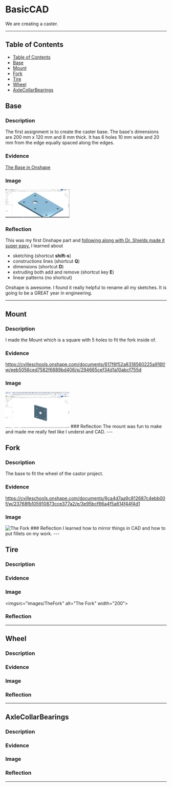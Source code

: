 # BasicCAD

We are creating a caster.

---
## Table of Contents
* [Table of Contents](#Table-of-Contents)
* [Base](#Base)
* [Mount](#Mount)
* [Fork](#Fork)
* [Tire](#Tire)
* [Wheel](#Wheel)
* [AxleCollarBearings](#AxleCollarBearings)

## Base

### Description

The first assignment is to create the caster base.  The base's dimensions are 200 mm x 120 mm and 8 mm thick.  It has 6 holes 10 mm wide and 20 mm from the edge equally spaced along the edges.

### Evidence
[The Base in Onshape](https://cvilleschools.onshape.com/documents/0d70f655203ca304cb3c5b7d/w/f55603f962f6fc74f5548a68/e/41d730c570a8d75fce9f51b6)

### Image

<img src="images/TheBase.png" alt="The Base" width="200">

### Reflection

This was my first Onshape part and [following along with Dr. Shields made it super easy.](https://www.youtube.com/watch?v=93BFUD-HAG8&feature=emb_title&scrlybrkr=5670f0b4)  I learned about 
* sketching (shortcut **shift-s**)
* constructions lines (shortcut **Q**)
* dimensions (shortcut **D**)
* extruding both add and remove (shortcut key **E**)
* linear patterns (no shortcut)

Onshape is awesome.  I found it really helpful to rename all my sketches.  It is going to be a GREAT year in engineering.

---


## Mount

### Description
I made the Mount which is a square with 5 holes to fit the fork inside of.
### Evidence
https://cvilleschools.onshape.com/documents/617f6f52a8318560225a916f/w/eeb5056ced7582f6689bd406/e/294665cef34d1a10abcf755d
### Image

<img src="images/TheMount.png" alt="The Mount" width="200">
### Reflection
The mount was fun to make and made me really feel like I underst and CAD.
---


## Fork

### Description
The base to fit the wheel of the castor project.
### Evidence
https://cvilleschools.onshape.com/documents/6ca4d7aa9c812687c4ebb00f/w/23768fb105910873cce377a2/e/3e95bcf66a4f5a614f44f4d1
### Image
<img src="images/TheFork" alt="The Fork" width="200">
### Reflection
I learned how to mirror things in CAD and how to put fillets on my work.
---


## Tire

### Description

### Evidence

### Image
<imgsrc="images/TheFork" alt="The Fork" width="200">
### Reflection

---


## Wheel

### Description

### Evidence

### Image

### Reflection

---


## AxleCollarBearings

### Description

### Evidence

### Image

### Reflection

---
